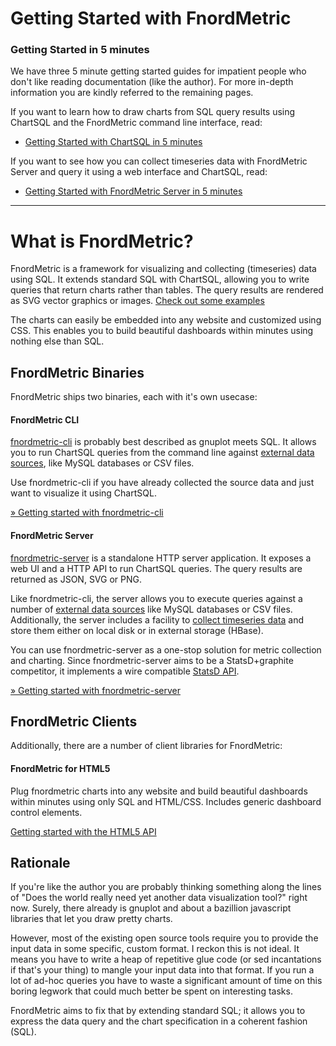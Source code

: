 Getting Started with FnordMetric
================================

### Getting Started in 5 minutes

We have three 5 minute getting started guides for impatient people who don't like
reading documentation (like the author). For more in-depth information you are
kindly referred to the remaining pages.

If you want to learn how to draw charts from SQL query results using ChartSQL and
the FnordMetric command line interface, read:

  + [Getting Started with ChartSQL in 5 minutes](/documentation/getting_started/fnordmetric-cli)

If you want to see how you can collect timeseries data with FnordMetric Server
and query it using a web interface and ChartSQL, read:

  + [Getting Started with FnordMetric Server in 5 minutes](/documentation/getting_started/fnordmetric-server)

---

What is FnordMetric?
====================

FnordMetric is a framework for visualizing and collecting (timeseries) data
using SQL. It extends standard SQL with ChartSQL, allowing you to write queries
that return charts rather than tables. The query results are rendered as SVG
vector graphics or images. [Check out some examples](/examples)

The charts can easily be embedded into any website and customized using CSS.
This enables you to build beautiful dashboards within minutes using nothing
else than SQL.

FnordMetric Binaries
--------------------

FnordMetric ships two binaries, each with it's own usecase:

#### FnordMetric CLI

[fnordmetric-cli](/documentation/getting_started/fnordmetric-cli) is probably
best described as gnuplot meets SQL. It allows you to run ChartSQL queries from
the command line against [external data sources](/documentation/chartsql/external_data_sources/),
like MySQL databases or CSV files.

Use fnordmetric-cli if you have already collected the source data and just
want to visualize it using ChartSQL.

[&raquo; Getting started with fnordmetric-cli](/documentation/getting_started/fnordmetric-cli)
<br style="line-height:30px;"/>

#### FnordMetric Server

[fnordmetric-server](/documentation/getting_started/fnordmetric-server) is a
standalone HTTP server application. It exposes a web UI and a HTTP API to run
ChartSQL queries. The query results are returned as JSON, SVG or PNG.

Like fnordmetric-cli, the server allows you to execute queries against a number
of [external data sources](/documentation/chartsql/external_data_sources/) like
MySQL databases or CSV files. Additionally, the server includes a facility to
[collect timeseries data](/documentation/metricdb/collecting_metrics/) and store
them either on local disk or in external storage (HBase).

You can use fnordmetric-server as a one-stop solution for metric collection and
charting. Since fnordmetric-server aims to be a StatsD+graphite competitor, it
implements a wire compatible [StatsD API](/documentation/metridb/statsd_interface/).

[&raquo; Getting started with fnordmetric-server](/documentation/getting_started/fnordmetric-server)



FnordMetric Clients
-------------------

Additionally, there are a number of client libraries for FnordMetric:


#### FnordMetric for HTML5

Plug fnordmetric charts into any website and build beautiful dashboards within
minutes using only SQL and HTML/CSS. Includes generic dashboard control elements.

[Getting started with the HTML5 API](/documentation/getting_started/fnordmetric-server)

<!--

#### FnordMetric for JavaScript and node.js

The JavaScript client allows you to plug fnordmetric charts into any web
application. It also includes helper code to collect counters/timeseries
data in your node.js backend and send them to fnordmetric-server.

[&raquo; Getting started with the JavaScript API](/documentation/getting_started/fnordmetric-server)

#### FnordMetric for Ruby (on Rails)

The ruby client allows you to plug fnordmetric charts into an Ruby (on Rails)
web application. It also includes helper classes to collect counters/timeseries
data and send them to fnordmetric-server.

[&raquo; Getting started with the ruby API](/documentation/getting_started/fnordmetric-server)


FnordMetric Agents
------------------

FnordMetric also includes a number of pre-built agents to collect data from common sources:

  + Docker Agent (fm-docker-agent)

-->

Rationale
---------

If you're like the author you are probably thinking something along the lines of "Does
the world really need yet another data visualization tool?" right now. Surely,
there already is gnuplot and about a bazillion javascript libraries that let
you draw pretty charts.

However, most of the existing open source tools require you to provide the input
data in some specific, custom format. I reckon this is not ideal. It means you
have to write a heap of repetitive glue code (or sed incantations if that's your
thing) to mangle your input data into that format. If you run a lot of ad-hoc
queries you have to waste a significant amount of time on this boring legwork
that could much better be spent on interesting tasks.

FnordMetric aims to fix that by extending standard SQL; it allows you to express
the data query and the chart specification in a coherent fashion (SQL).
